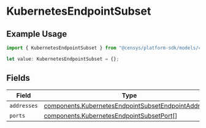 # KubernetesEndpointSubset

## Example Usage

```typescript
import { KubernetesEndpointSubset } from "@censys/platform-sdk/models/components";

let value: KubernetesEndpointSubset = {};
```

## Fields

| Field                                                                                                                      | Type                                                                                                                       | Required                                                                                                                   | Description                                                                                                                |
| -------------------------------------------------------------------------------------------------------------------------- | -------------------------------------------------------------------------------------------------------------------------- | -------------------------------------------------------------------------------------------------------------------------- | -------------------------------------------------------------------------------------------------------------------------- |
| `addresses`                                                                                                                | [components.KubernetesEndpointSubsetEndpointAddress](../../models/components/kubernetesendpointsubsetendpointaddress.md)[] | :heavy_minus_sign:                                                                                                         | N/A                                                                                                                        |
| `ports`                                                                                                                    | [components.KubernetesEndpointSubsetPort](../../models/components/kubernetesendpointsubsetport.md)[]                       | :heavy_minus_sign:                                                                                                         | N/A                                                                                                                        |